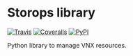 # Storops library

[![Travis](https://img.shields.io/travis/emc-openstack/storops.svg)](https://pypi.python.org/pypi/storops)
[![Coveralls](https://img.shields.io/coveralls/emc-openstack/storops.svg)](https://pypi.python.org/pypi/storops)
[![PyPI](https://img.shields.io/pypi/v/storops.svg)](https://pypi.python.org/pypi/storops)

Python library to manage VNX resources.

